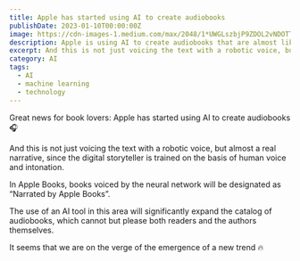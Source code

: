```yaml
---
title: Apple has started using AI to create audiobooks
publishDate: 2023-01-10T00:00:00Z
image: https://cdn-images-1.medium.com/max/2048/1*UWGLszbjP9ZDOL2vNDOTTA.jpeg
description: Apple is using AI to create audiobooks that are almost like real narration. This new tool will significantly expand the catalog of audiobooks and create a new trend.
excerpt: And this is not just voicing the text with a robotic voice, but almost a real narrative, since the digital storyteller is trained on the...
category: AI
tags:
  - AI
  - machine learning
  - technology
---
```



Great news for book lovers: Apple has started using AI to create audiobooks 🎧

And this is not just voicing the text with a robotic voice, but almost a real narrative, since the digital storyteller is trained on the basis of human voice and intonation.

In Apple Books, books voiced by the neural network will be designated as “Narrated by Apple Books”.

The use of an AI tool in this area will significantly expand the catalog of audiobooks, which cannot but please both readers and the authors themselves.

It seems that we are on the verge of the emergence of a new trend 🔥

